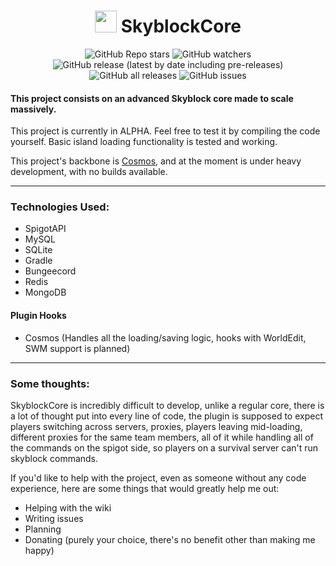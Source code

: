 <h1 align="center"><img height="35" src="https://emoji.gg/assets/emoji/7333-parrotdance.gif"> SkyblockCore</h1>
<div align="center">

![GitHub Repo stars](https://img.shields.io/github/stars/IllusionTheDev/SkyblockCore?style=for-the-badge) 
![GitHub watchers](https://img.shields.io/github/watchers/IllusionTheDev/SkyblockCore?style=for-the-badge) 
![GitHub release (latest by date including pre-releases)](https://img.shields.io/github/v/release/IllusionTheDev/SkyblockCore?include_prereleases&style=for-the-badge) 
![GitHub all releases](https://img.shields.io/github/downloads/IllusionTheDev/SkyblockCore/total?style=for-the-badge) 
![GitHub issues](https://img.shields.io/github/issues/IllusionTheDev/SkyblockCore?style=for-the-badge)

</div>

#### This project consists on an advanced Skyblock core made to scale massively.

This project is currently in ALPHA. Feel free to test it by compiling the code yourself. Basic island loading functionality is tested and working.

This project's backbone is [Cosmos](https://github.com/IllusionTheDev/Cosmos/), and at the moment is under heavy development, with no builds available.

------------

### Technologies Used:
- SpigotAPI
- MySQL
- SQLite
- Gradle
- Bungeecord
- Redis
- MongoDB

#### Plugin Hooks
- Cosmos (Handles all the loading/saving logic, hooks with WorldEdit, SWM support is planned)



------------

### Some thoughts:
SkyblockCore is incredibly difficult to develop, unlike a regular core, there is a lot of thought put into every line of code, the plugin is supposed to expect players switching across servers, proxies, players leaving mid-loading, different proxies for the same team members, all of it while handling all of the commands on the spigot side, so players on a survival server can't run skyblock commands.

If you'd like to help with the project, even as someone without any code experience, here are some things that would greatly help me out:

- Helping with the wiki
- Writing issues
- Planning
- Donating (purely your choice, there's no benefit other than making me happy)
